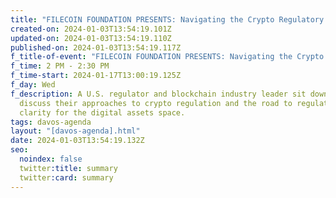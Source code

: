 ```yaml
---
title: "FILECOIN FOUNDATION PRESENTS: Navigating the Crypto Regulatory Landscape"
created-on: 2024-01-03T13:54:19.101Z
updated-on: 2024-01-03T13:54:19.110Z
published-on: 2024-01-03T13:54:19.117Z
f_title-of-event: "FILECOIN FOUNDATION PRESENTS: Navigating the Crypto Regulatory Landscape"
f_time: 2 PM - 2:30 PM
f_time-start: 2024-01-17T13:00:19.125Z
f_day: Wed
f_description: A U.S. regulator and blockchain industry leader sit down to
  discuss their approaches to crypto regulation and the road to regulatory
  clarity for the digital assets space.
tags: davos-agenda
layout: "[davos-agenda].html"
date: 2024-01-03T13:54:19.132Z
seo:
  noindex: false
  twitter:title: summary
  twitter:card: summary
---
```

